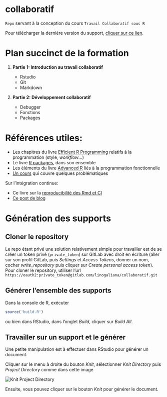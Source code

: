 
<!-- README.md is generated from README.Rmd. Please edit that file -->

# collaboratif

`Repo` servant à la conception du cours `Travail Collaboratif sous R`

Pour télécharger la dernière version du support, [cliquer sur ce
lien](https://gitlab.com/linogaliana/collaboratif/-/jobs/artifacts/master/download?job=article).

# Plan succinct de la formation

1.  **Partie 1: Introduction au travail collaboratif**
    
      - Rstudio
      - Git
      - Markdown

2.  **Partie 2: Développement collaboratif**
    
      - Debugger
      - Fonctions
      - Packages

# Références utiles:

  - Les chapitres du livre [Efficient R
    Programming](https://csgillespie.github.io/efficientR/) relatifs à
    la programmation (style, *workflow*…)
  - Le livre [R packages](http://r-pkgs.had.co.nz/), dans son ensemble
  - Les éléments du livre [Advanced R](https://adv-r.hadley.nz/) liés à
    la programmation fonctionnelle
  - [Un
    cours](https://mikoontz.github.io/data-carpentry-week/index.html)
    qui couvre quelques problématiques

Sur l’intégration continue:

  - Ce livre sur la [reproducibilité des Rmd et
    CI](https://vickysteeves.gitlab.io/repro-papers/r-markdown-in-reproducible-research.html)
  - [Ce post de
    blog](https://blog.methodsconsultants.com/posts/developing-r-packages-with-usethis-and-gitlab-ci-part-ii/)

# Génération des supports

## Cloner le repository

Le repo étant privé une solution relativement simple pour travailler est
de se créer un token privé (`private_token`) sur GitLab avec droit en
écriture (aller sur son profil GitLab, puis *Settings* et *Access
Tokens*, donner un nom, cocher *write\_repository* puis cliquer sur
*Create personal access token*).  
Pour cloner le repository, utiliser l’url
`https://oauth2:private_token@gitlab.com/linogaliana/collaboratif.git`

## Générer l’ensemble des supports

Dans la console de R, exécuter

``` r
source('build.R')
```

ou bien dans RStudio, dans l’onglet *Build*, cliquer sur *Build All*.

## Travailler sur un support et le générer

Une petite manipulation est à effectuer dans RStudio pour générer un
document.

Cliquer sur le menu à droite du bouton *Knit*, sélectionner *Knit
Directory* puis *Project Directory* comme dans cette image

![Knit Project
Directory](https://gitlab.com/linogaliana/collaboratif/uploads/a8cb41e78336460e2292bdae90d5427c/Capture_du_2019-09-18_01-46-19.png)

Ensuite, vous pouvez cliquer sur le bouton *Knit* pour générer le
document.
